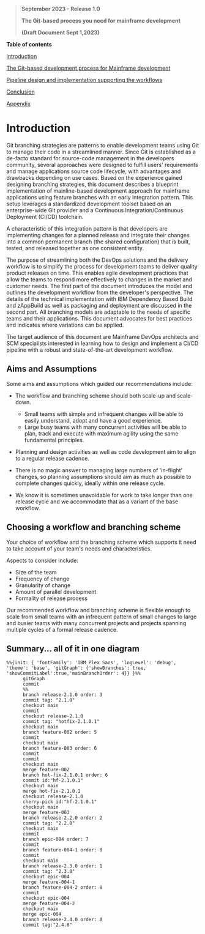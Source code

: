 >**September 2023 - Release 1.0**
>
>**The Git-based process you need for mainframe development**
>
>**(Draft Document Sept 1,2023)**  



**Table of contents**

[Introduction](#introduction)

[The Git-based development process for Mainframe development](the-git-based-development-process-for-mainframe-development.md#the-git-based-development-process-for-mainframe-development)

[Pipeline design and implementation supporting the workflows](pipeline-design-and-implementation-supporting-the-workflows.md#pipeline-design-and-implementation-supporting-the-workflows)

[Conclusion](conclusion.md#conclusion)

[Appendix](appendix.md#appendix)

# Introduction

Git branching strategies are patterns to enable development teams using Git to manage their code in a streamlined manner. Since Git is established as a de-facto standard for source-code management in the developers community, several approaches were designed to fulfill users' requirements and manage applications source code lifecycle, with advantages and drawbacks depending on use cases. Based on the experience gained designing branching strategies, this document describes a blueprint implementation of mainline-based development approach for mainframe applications using feature branches with an early integration pattern. This setup leverages a standardized development toolset based on an enterprise-wide Git provider and a Continuous Integration/Continuous Deployment (CI/CD) toolchain.

A characteristic of this integration pattern is that developers are implementing changes for a planned release and integrate their changes into a common permanent branch (the shared configuration) that is built, tested, and released together as one consistent entity.

The purpose of streamlining both the DevOps solutions and the delivery workflow is to simplify the process for development teams to deliver quality product releases on time. This enables agile development practices that allow the teams to respond more effectively to changes in the market and customer needs. The first part of the document introduces the model and outlines the development workflow from the developer's perspective. The details of the technical implementation with IBM Dependency Based Build and zAppBuild as well as packaging and deployment are discussed in the second part. All branching models are adaptable to the needs of specific teams and their applications. This document advocates for best practices and indicates where variations can be applied.

The target audience of this document are Mainframe DevOps architects and SCM specialists interested in learning how to design and implement a CI/CD pipeline with a robust and state-of-the-art development workflow.

## Aims and Assumptions

Some aims and assumptions which guided our recommendations include:

- The workflow and branching scheme should both scale-up and scale-down.
  - Small teams with simple and infrequent changes will be able to easily understand, adopt and have a good experience. 
  - Large busy teams with many concurrent activities will be able to plan, track and execute with maximum agility using the same fundamental principles.

- Planning and design activities as well as code development aim to align to a regular release cadence.

- There is no magic answer to managing large numbers of 'in-flight' changes, so planning assumptions should aim as much as possible to complete changes quickly, ideally within one release cycle.

- We know it is sometimes unavoidable for work to take longer than one release cycle and we accommodate that as a variant of the base workflow.

## Choosing a workflow and branching scheme

Your choice of workflow and the branching scheme which supports it need to take account of your team's needs and characteristics.

Aspects to consider include:

- Size of the team
- Frequency of change
- Granularity of change
- Amount of parallel development
- Formality of release process

Our recommended workflow and branching scheme is flexible enough to scale from small teams with an infrequent pattern of small changes to
large and busier teams with many concurrent projects and projects spanning multiple cycles of a formal release cadence.

## Summary... all of it in one diagram

```mermaid
%%{init: { 'fontFamily': 'IBM Plex Sans', 'logLevel': 'debug', 'theme': 'base', 'gitGraph': {'showBranches': true, 'showCommitLabel':true,'mainBranchOrder': 4}} }%%
      gitGraph
      commit
      %% 
      branch release-2.1.0 order: 3
      commit tag: "2.1.0"
      checkout main
      commit
      checkout release-2.1.0
      commit tag: "hotfix-2.1.0.1"
      checkout main
      branch feature-002 order: 5
      commit
      checkout main
      branch feature-003 order: 6
      commit
      commit
      checkout main
      merge feature-002
      branch hot-fix-2.1.0.1 order: 6
      commit id:"hf-2.1.0.1"
      checkout main
      merge hot-fix-2.1.0.1
      checkout release-2.1.0
      cherry-pick id:"hf-2.1.0.1"
      checkout main
      merge feature-003
      branch release-2.2.0 order: 2
      commit tag: "2.2.0"
      checkout main
      commit
      branch epic-004 order: 7
      commit
      branch feature-004-1 order: 8
      commit
      checkout main
      branch release-2.3.0 order: 1
      commit tag: "2.3.0"
      checkout epic-004
      merge feature-004-1
      branch feature-004-2 order: 8
      commit
      checkout epic-004
      merge feature-004-2
      checkout main
      merge epic-004
      branch release-2.4.0 order: 0
      commit tag:"2.4.0"
```


